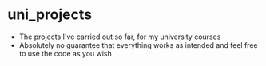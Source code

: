 # uni_projects
* The projects I've carried out so far, for my university courses
* Absolutely no guarantee that everything works as intended and feel free to use the code as you wish
